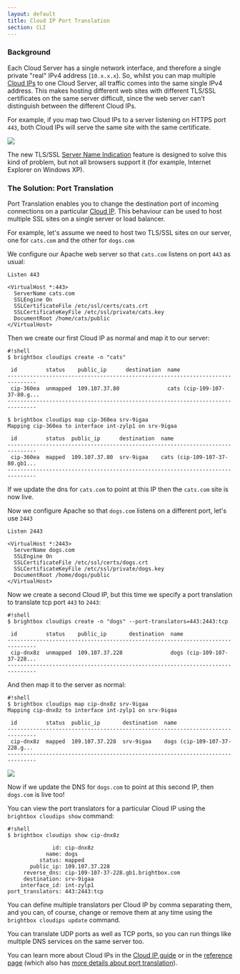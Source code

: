 ```yaml
---
layout: default
title: Cloud IP Port Translation
section: CLI
---
```


### Background

Each Cloud Server has a single network interface, and therefore a single private
"real" IPv4 address (`10.x.x.x`). So, whilst you can map multiple
[Cloud IPs](/docs/guides/cli/cloud-ips/) to one
Cloud Server, all traffic comes into the same single IPv4 address. This
makes hosting different web sites with different TLS/SSL certificates
on the same server difficult, since the web server can't distinguish between
the different Cloud IPs.

For example, if you map two Cloud IPs to a server listening on HTTPS port
`443`, both Cloud IPs will serve the same site with the same certificate.

![](/images/docs/port-translators-none.png)

The new TLS/SSL
[Server Name Indication](http://en.wikipedia.org/wiki/Server_Name_Indication)
feature is designed to solve this kind of problem, but not all
browsers support it (for example, Internet Explorer on Windows XP).

### The Solution: Port Translation

Port Translation enables you to change the destination port of incoming
connections on a particular [Cloud IP](/docs/guides/cli/cloud-ips/).
This behaviour can be used to host multiple SSL sites on a single server or
load balancer.

For example, let's assume we need to host two TLS/SSL sites on our server, one for
`cats.com` and the other for `dogs.com`

We configure our Apache web server so that `cats.com` listens on port `443`
as usual:

    Listen 443
    
    <VirtualHost *:443>
      ServerName cats.com
      SSLEngine On
      SSLCertificateFile /etc/ssl/certs/cats.crt
      SSLCertificateKeyFile /etc/ssl/private/cats.key
      DocumentRoot /home/cats/public
    </VirtualHost>


Then we create our first Cloud IP as normal and map it to our server:

    #!shell
    $ brightbox cloudips create -n "cats" 
    
     id         status    public_ip      destination  name
    -------------------------------------------------------------------------------
     cip-360ea  unmapped  109.107.37.80               cats (cip-109-107-37-80.g...
    -------------------------------------------------------------------------------
    
    $ brightbox cloudips map cip-360ea srv-9igaa
    Mapping cip-360ea to interface int-zylp1 on srv-9igaa
    
     id         status  public_ip      destination  name                   
    -------------------------------------------------------------------------------
     cip-360ea  mapped  109.107.37.80  srv-9igaa    cats (cip-109-107-37-80.gb1...
    -------------------------------------------------------------------------------

If we update the dns for `cats.com` to point at this IP
then the `cats.com` site is now live.

Now we configure Apache so that `dogs.com` listens on a different
port, let's use `2443`

    Listen 2443
    
    <VirtualHost *:2443>
      ServerName dogs.com
      SSLEngine On
      SSLCertificateFile /etc/ssl/certs/dogs.crt
      SSLCertificateKeyFile /etc/ssl/private/dogs.key
      DocumentRoot /home/dogs/public
    </VirtualHost>

Now we create a second Cloud IP, but this time we specify a port
translation to translate tcp port `443` to `2443`:

    #!shell
    $ brightbox cloudips create -n "dogs" --port-translators=443:2443:tcp
    
     id         status    public_ip       destination  name
    -------------------------------------------------------------------------------
     cip-dnx8z  unmapped  109.107.37.228               dogs (cip-109-107-37-228...
    -------------------------------------------------------------------------------

And then map it to the server as normal:

    #!shell
    $ brightbox cloudips map cip-dnx8z srv-9igaa
    Mapping cip-dnx8z to interface int-zylp1 on srv-9igaa
    
     id         status  public_ip       destination  name                  
    -------------------------------------------------------------------------------
     cip-dnx8z  mapped  109.107.37.228  srv-9igaa    dogs (cip-109-107-37-228.g...
    -------------------------------------------------------------------------------

![](/images/docs/port-translators-2443.png)

Now if we update the DNS for `dogs.com` to point at this
second IP, then `dogs.com` is live too!

You can view the port translators for a particular Cloud IP using the 
`brightbox cloudips show` command:

    #!shell
    $ brightbox cloudips show cip-dnx8z
    
                  id: cip-dnx8z
                name: dogs
              status: mapped
           public_ip: 109.107.37.228
         reverse_dns: cip-109-107-37-228.gb1.brightbox.com
         destination: srv-9igaa
        interface_id: int-zylp1
    port_translators: 443:2443:tcp

You can define multiple translators per Cloud IP by comma separating them,
and you can, of course, change or remove them at any time using the
`brightbox cloudips update` command.

You can translate UDP ports as well as TCP ports, so you can run
things like multiple DNS services on the same server too.

You can learn more about Cloud IPs in the
[Cloud IP guide](/docs/guides/cli/cloud-ips) or in the
[reference page](/docs/reference/cloud-ips) (which also has
[more details about port translation](/docs/reference/cloud-ips/#port_translation)).
